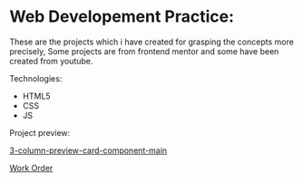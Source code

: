 # Web Developement Practice:

These are the projects which i have created for grasping the concepts more precisely, Some projects are from frontend mentor and some have been created from youtube.

Technologies: 
* HTML5
* CSS
* JS


Project preview:

[3-column-preview-card-component-main](https://khushi-2002.github.io/Web-development-Practice/3-column-preview-card-component-main)

[Work Order](https://khushi-2002.github.io/Web-development-Practice/work_order)